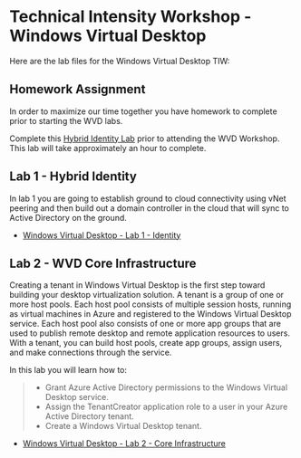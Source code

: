 # Technical Intensity Workshop - Windows Virtual Desktop

Here are the lab files for the Windows Virtual Desktop TIW:

## Homework Assignment

In order to maximize our time together you have homework to complete prior to starting the WVD labs.  

Complete this [Hybrid Identity Lab](wvdhomework.md) prior to attending the WVD Workshop.  This lab will take approximately an hour to complete.

## Lab 1 - Hybrid Identity

In lab 1 you are going to establish ground to cloud connectivity using vNet peering and then build out a domain controller in the cloud that will sync to Active Directory on the ground.

* [Windows Virtual Desktop - Lab 1 - Identity](wvdlab01.md)

## Lab 2 - WVD Core Infrastructure

Creating a tenant in Windows Virtual Desktop is the first step toward building your desktop virtualization solution. A tenant is a group of one or more host pools. Each host pool consists of multiple session hosts, running as virtual machines in Azure and registered to the Windows Virtual Desktop service. Each host pool also consists of one or more app groups that are used to publish remote desktop and remote application resources to users. With a tenant, you can build host pools, create app groups, assign users, and make connections through the service.

In this lab you will learn how to:

> * Grant Azure Active Directory permissions to the Windows Virtual Desktop service.
> * Assign the TenantCreator application role to a user in your Azure Active Directory tenant.
> * Create a Windows Virtual Desktop tenant.

* [Windows Virtual Desktop - Lab 2 - Core Infrastructure](wvdlab02.md)
